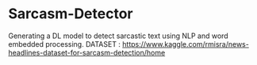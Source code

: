 # Sarcasm-Detector
Generating a DL model to detect sarcastic text using NLP and word embedded processing.
DATASET : https://www.kaggle.com/rmisra/news-headlines-dataset-for-sarcasm-detection/home
